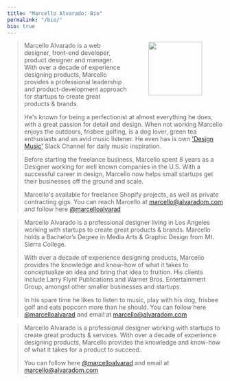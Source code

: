 ```yaml
---
title: "Marcello Alvarado: Bio"
permalink: "/bio/"
bio: true
---
```


<p><img align="right" src="{{ site.baseurl }}/assets/images/me-03.jpg" width="125" hspace="50" class="m-l m-b-md b-r"></p>

<blockquote id="long" class="none">
    <p>Marcello Alvarado is a web designer, front-end developer, product designer and manager. With over a decade of experience designing products, Marcello provides a professional leadership and product-development approach for startups to create great products & brands.</p>
	<p>He's known for being a perfectionist at almost everything he does, with a great passion for detail and design. When not working Marcello enjoys the outdoors, frisbee golfing, is a dog lover, green tea enthusiasts and an avid music listener. He even has is own <a href="http://eepurl.com/gHnVBH" target="_blank">'Design Music'</a> Slack Channel for daily music inspiration.</p>
	<p>Before starting the freelance business, Marcello spent 8 years as a Designer working for well known companies in the U.S. With a successful career in design, Marcello now helps small startups get their businesses off the ground and scale.</p>
	<p>Marcello's available for freelance Shopify projects, as well as private contracting gigs. You can reach Marcello at <a href="mailto:marcello@alvaradom.com?subject=Inquiry from AlvaradoM.com" target="_blank">marcello@alvaradom.com</a> and follow here <a href="https://twitter.com/marcelloalvarad" target="_blank">@marcelloalvarad</a></p>
</blockquote>

<blockquote id="med">
    <p>Marcello Alvarado is a professional designer living in Los Angeles working with startups to create great products & brands. Marcello holds a Bachelor’s Degree in Media Arts & Graphic Design from Mt. Sierra College.</p>
	<p>With over a decade of experience designing products, Marcello provides the knowledge and know-how of what it takes to conceptualize an idea and bring that idea to fruition. His clients include Larry Flynt Publications and Warner Bros. Entertainment Group, amongst other smaller businesses and startups.</p>
	<p>In his spare time he likes to listen to music, play with his dog, frisbee golf and eats popcorn more than he should. You can follow here <a href="https://twitter.com/marcelloalvarad" target="_blank">@marcelloalvarad</a> and email at <a href="mailto:marcello@alvaradom.com?subject=Inquiry from AlvaradoM.com" target="_blank">marcello@alvaradom.com</a></p>
</blockquote>

<blockquote id="short" class="none">
    <p>Marcello Alvarado is a professional designer working with startups to create great products & services. With over a decade of experience designing products, Marcello provides the knowledge and know-how of what it takes for a product to succeed.</p>
	<p>You can follow here <a href="https://twitter.com/marcelloalvarad" target="_blank">@marcelloalvarad</a> and email at <a href="mailto:marcello@alvaradom.com?subject=Inquiry from AlvaradoM.com" target="_blank">marcello@alvaradom.com</a></p>
</blockquote>
